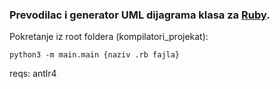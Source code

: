 ### Prevodilac i generator UML dijagrama klasa za [Ruby](https://youtu.be/qObzgUfCl28?si=qrLuFBpNbLfAtZgZ). 

Pokretanje iz root foldera (kompilatori_projekat): 

```python3 -m main.main {naziv .rb fajla}```

reqs:
antlr4
